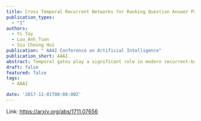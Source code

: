 ```yaml
---
title: Cross Temporal Recurrent Networks for Ranking Question Answer Pairs
publication_types:
  - "1"
authors:
  - Yi Tay
  - Luu_Anh_Tuan
  - Siu Cheung Hui
publication: " AAAI Conference on Artificial Intelligence"
publication_short: AAAI
abstract: Temporal gates play a significant role in modern recurrent-based neural encoders, enabling fine-grained control over recursive compositional operations over time. In recurrent models such as the long short-term memory (LSTM), temporal gates control the amount of information retained or discarded over time, not only playing an important role in influencing the learned representations but also serving as a protection against vanishing gradients. This paper explores the idea of learning temporal gates for sequence pairs (question and answer), jointly influencing the learned representations in a pairwise manner. In our approach, temporal gates are learned via 1D convolutional layers and then subsequently cross applied across question and answer for joint learning. Empirically, we show that this conceptually simple sharing of temporal gates can lead to competitive performance across multiple benchmarks. Intuitively, what our network achieves can be interpreted as learning representations of question and answer pairs that are aware of what each other is remembering or forgetting, i.e., pairwise temporal gating. Via extensive experiments, we show that our proposed model achieves state-of-the-art performance on two community-based QA datasets and competitive performance on one factoid-based QA dataset.
draft: false
featured: false
tags:
  - AAAI

date: '2017-11-01T00:00:00Z'
---
```

Link: https://arxiv.org/abs/1711.07656